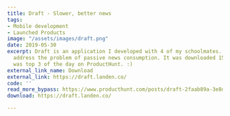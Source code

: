 ```yaml
---
title: Draft - Slower, better news
tags:
- Mobile development
- Launched Products
image: "/assets/images/draft.png"
date: 2019-05-30
excerpt: Draft is an application I developed with 4 of my schoolmates. It aims to
  address the problem of passive news consumption. It was downloaded 1500+ times and
  was top 3 of the day on ProductHunt. :)
external_link_name: Download
external_link: https://draft.landen.co/
code: ''
read_more_bypass: https://www.producthunt.com/posts/draft-2faab89a-3e8d-4d42-ada3-73d69511104f
download: https://draft.landen.co/

---
```

